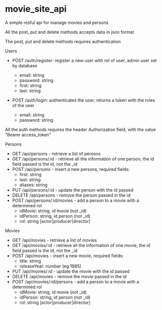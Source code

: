 # movie_site_api

A simple resful api for manage movies and persons

All the post, put and delete methods accepts data in json format

The post, put and delete methods requires authentication

Users
* POST /auth/register: register a new user with rol of user, admin user set by database
  * email: string
  * password: string
  * first: string
  * last: string
  
* POST /auth/login: authenticates the user, returns a token with the roles of the user
  * email: string
  * password: string
  
All the auth methods requires the header Authorization field, with the value "Bearer access_token"

Persons
* GET /api/persons - retrieve a list of persons
* GET /api/persons/:id - retrieve all the information of one person, the id field passed is the id, not the _id
* POST /api/persons - insert a new persons, required fields:
  * first: string
  * last: string
  * aliases: string
* PUT /api/persons/:id - update the person with the id passed
* DELETE /api/persons - remove the person passed in the id
* POST /api/persons/:id/movies - add a person to a movie with a determined rol
  * idMovie: string, id movie (not _id)
  * idPerson: string, id person (not _id)
  * rol: string [actor|producer|director]
  
Movies
* GET /api/movies - retrieve a list of movies
* GET /api/movies/:id - retrieve all the information of one movie, the id field passed is the id, not the _id
* POST /api/movies - insert a new movie, required fields:
  * title: string
  * releaseYear: number (eg 1985)
* PUT /api/movies/:id - update the movie with the id passed
* DELETE /api/movies - remove the movie passed in the id
* POST /api/movies/:id/persons - add a person to a movie with a determined rol
  * idMovie: string, id movie (not _id)
  * idPerson: string, id person (not _id)
  * rol: string [actor|producer|director]
